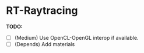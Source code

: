 RT-Raytracing
=============

**TODO:**

 - [ ] (Medium) Use OpenCL-OpenGL interop if available.
 - [ ] (Depends) Add materials
